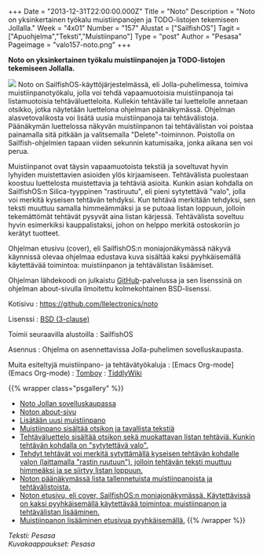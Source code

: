 +++
Date = "2013-12-31T22:00:00.000Z"
Title = "Noto"
Description = "Noto on yksinkertainen työkalu muistiinpanojen ja TODO-listojen tekemiseen Jollalla."
Week = "4x01"
Number = "157"
Alustat = ["SailfishOS"]
Tagit = ["Apuohjelma","Teksti","Muistiinpano"]
Type = "post"
Author = "Pesasa"
Pageimage = "valo157-noto.png"
+++


**Noto on yksinkertainen työkalu muistiinpanojen ja TODO-listojen
tekemiseen Jollalla.**

![ ](/images/valo157-noto.png "fig:valo157-noto.png") Noto on
SailfishOS-käyttöjärjestelmässä, eli Jolla-puhelimessa, toimiva
muistiinpanotyökalu, jolla voi tehdä vapaamuotoisia muistiinpanoja tai
listamuotoisia tehtäväluetteloita. Kullekin tehtävälle tai luettelolle
annetaan otsikko, jotka näytetään luettelona ohjelman päänäkymässä.
Ohjelman alasvetovalikosta voi lisätä uusia muistiinpanoja tai
tehtävälistoja. Päänäkymän luettelossa näkyvän muistiinpanon tai
tehtävälistan voi poistaa painamalla sitä pitkään ja valitsemalla
"Delete"-toiminnon. Poistolla on Sailfish-ohjelmien tapaan viiden
sekunnin katumisaika, jonka aikana sen voi perua.

Muistiinpanot ovat täysin vapaamuotoista tekstiä ja soveltuvat hyvin
lyhyiden muistettavien asioiden ylös kirjaamiseen. Tehtävälista
puolestaan koostuu luettelosta muistettavia ja tehtäviä asioita. Kunkin
asian kohdalla on SailfishOS:n Silica-tyyppinen "rastiruutu", eli pieni
sytytettävä "valo", jolla voi merkitä kyseisen tehtävän tehdyksi. Kun
tehtävä merkitään tehdyksi, sen teksti muuttuu samalla himmeämmäksi ja
se putoaa listan loppuun, jolloin tekemättömät tehtävät pysyvät aina
listan kärjessä. Tehtävälista soveltuu hyvin esimerkiksi kauppalistaksi,
johon on helppo merkitä ostoskoriin jo kerätyt tuotteet.

Ohjelman etusivu (cover), eli SailfishOS:n moniajonäkymässä näkyvä
käynnissä olevaa ohjelmaa edustava kuva sisältää kaksi pyyhkäisemällä
käytettävää toimintoa: muistiinpanon ja tehtävälistan lisäämiset.

Ohjelman lähdekoodi on julkaistu [GitHub](GitHub)-palvelussa
ja sen lisenssinä on ohjelman about-sivulla ilmoitettu kolmekohtainen
BSD-lisenssi.

Kotisivu
:   <https://github.com/llelectronics/noto>

Lisenssi
:   [BSD (3-clause)](http://opensource.org/licenses/BSD-3-Clause)

Toimii seuraavilla alustoilla
:   SailfishOS

Asennus
:   Ohjelma on asennettavissa Jolla-puhelimen sovelluskaupasta.

Muita esiteltyjä muistiinpano- ja tehtävätyökaluja
:   [Emacs Org-mode](Emacs Org-mode)
:   [Tomboy](Tomboy)
:   [TiddlyWiki](TiddlyWiki)

{{% wrapper class="psgallery" %}}
-   [Noto Jollan sovelluskaupassa](/images/noto-1.png)
-   [Noton about-sivu](/images/noto-2.png)
-   [Lisätään uusi muistiinpano](/images/noto-3.png)
-   [Muistiinpano sisältää otsikon ja tavallista
    tekstiä](/images/noto-4.png)
-   [Tehtäväluettelo sisältää otsikon sekä muokattavan listan tehtäviä.
    Kunkin tehtävän kohdalla on "sytytettävä valo".](/images/noto-5.png)
-   [Tehdyt tehtävät voi merkitä sytyttämällä kyseisen tehtävän kohdalle
    valon (laittamalla "rastin ruutuun"), jolloin tehtävän teksti
    muuttuu himmeäksi ja se siirtyy listan loppuun.](/images/noto-6.png)
-   [Noton päänäkymässä lista tallennetuista muistiinpanoista ja
    tehtävälistoista.](/images/noto-7.png)
-   [Noton etusivu, eli cover, SailfishOS:n moniajonäkymässä.
    Käytettävissä on kaksi pyyhkäisemällä käytettävää toimintoa:
    muistiinpanon ja tehtävälistan lisääminen.](/images/noto-8.png)
-   [Muistiinpanon lisääminen etusivua
    pyyhkäisemällä.](/images/noto-9.png)
{{% /wrapper %}}

*Teksti: Pesasa* <br />
*Kuvakaappaukset: Pesasa*


